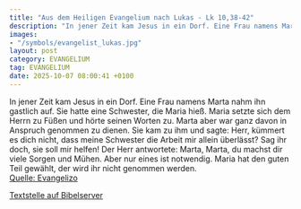 ```yaml
---
title: "Aus dem Heiligen Evangelium nach Lukas - Lk 10,38-42"
description: "In jener Zeit kam Jesus in ein Dorf. Eine Frau namens Marta nahm ihn gastlich auf. Sie hatte eine Schwester, die Maria hieß. Maria setzte sich dem Herrn zu Füßen und hörte seinen Worten zu. Marta aber war ganz davon in Anspruch genommen zu dienen. Sie kam zu ihm und sagte: Herr, ...."
images:
- "/symbols/evangelist_lukas.jpg"
layout: post
category: EVANGELIUM
tag: EVANGELIUM
date: 2025-10-07 08:00:41 +0100
---
```

In jener Zeit kam Jesus in ein Dorf. Eine Frau namens Marta nahm ihn gastlich auf.
Sie hatte eine Schwester, die Maria hieß. Maria setzte sich dem Herrn zu Füßen und hörte seinen Worten zu.
Marta aber war ganz davon in Anspruch genommen zu dienen. Sie kam zu ihm und sagte: Herr, kümmert es dich nicht, dass meine Schwester die Arbeit mir allein überlässt? Sag ihr doch, sie soll mir helfen!
Der Herr antwortete: Marta, Marta, du machst dir viele Sorgen und Mühen.<!--more-->
Aber nur eines ist notwendig. Maria hat den guten Teil gewählt, der wird ihr nicht genommen werden.<br>
[Quelle: Evangelizo](https://evangeliumtagfuertag.org/DE/gospel)

[Textstelle auf Bibelserver](https://www.bibleserver.com/EU/Lukas10,38-42)
